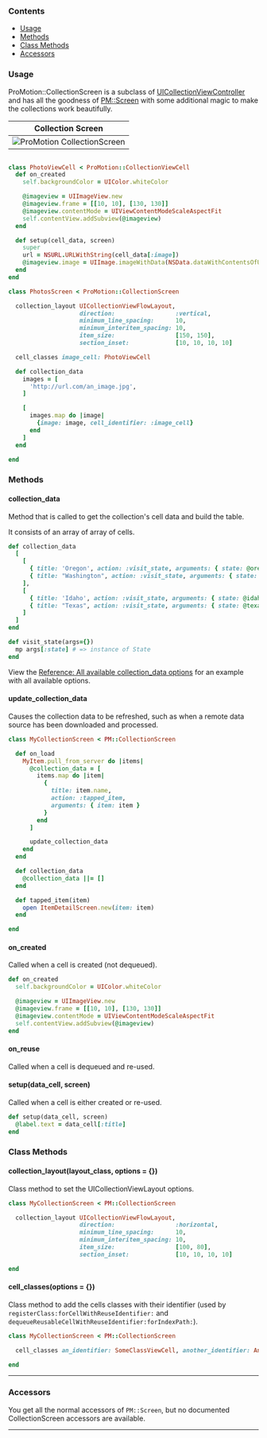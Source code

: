 ### Contents

* [Usage](?#usage)
* [Methods](?#methods)
* [Class Methods](?#class-methods)
* [Accessors](?#accessors)

### Usage

ProMotion::CollectionScreen is a subclass of [UICollectionViewController](https://developer.apple.com/library/ios/documentation/UIKit/Reference/UICollectionViewController_clas/) and has all the goodness of [PM::Screen](https://github.com/clearsightstudio/ProMotion/wiki/API-Reference:-ProMotion::Screen) with some additional magic to make the collections work beautifully.

|Collection Screen|
|---|
|![ProMotion CollectionScreen](https://photos-5.dropbox.com/t/2/AABmOcZJarZgp843U0bwgmY2QhhxK_UTguKGDU8F6juLLA/12/47296598/png/32x32/1/1436911200/0/2/pm-collection-screen.png/CNbgxhYgASACIAMgBCAFIAYgBygBKAIoBw/KH2abIi_F4l_S-LRP9dNphlBFf2wusFpT-uIw7hPO6g?size_mode=5)|

```ruby

class PhotoViewCell < ProMotion::CollectionViewCell
  def on_created
    self.backgroundColor = UIColor.whiteColor

    @imageview = UIImageView.new
    @imageview.frame = [[10, 10], [130, 130]]
    @imageview.contentMode = UIViewContentModeScaleAspectFit
    self.contentView.addSubview(@imageview)
  end

  def setup(cell_data, screen)
    super
    url = NSURL.URLWithString(cell_data[:image])
    @imageview.image = UIImage.imageWithData(NSData.dataWithContentsOfURL(url))
  end
end

class PhotosScreen < ProMotion::CollectionScreen

  collection_layout UICollectionViewFlowLayout,
                    direction:                 :vertical,
                    minimum_line_spacing:      10,
                    minimum_interitem_spacing: 10,
                    item_size:                 [150, 150],
                    section_inset:             [10, 10, 10, 10]

  cell_classes image_cell: PhotoViewCell

  def collection_data
    images = [
      'http://url.com/an_image.jpg',
    ]

    [
      images.map do |image|
        {image: image, cell_identifier: :image_cell}
      end
    ]
  end

end
```

### Methods

#### collection_data

Method that is called to get the collection's cell data and build the table.

It consists of an array of array of cells.

```ruby
def collection_data
  [
    [
      { title: 'Oregon', action: :visit_state, arguments: { state: @oregon }},
      { title: "Washington", action: :visit_state, arguments: { state: @washington }}
    ],
    [
      { title: 'Idaho', action: :visit_state, arguments: { state: @idaho }},
      { title: "Texas", action: :visit_state, arguments: { state: @texas }}
    ]
  ]
end

def visit_state(args={})
  mp args[:state] # => instance of State
end
```

View the [Reference: All available collection_data options](https://github.com/clearsightstudio/ProMotion/wiki/Reference:-All-available-collection_data-options) for an example with all available options.

#### update_collection_data

Causes the collection data to be refreshed, such as when a remote data source has
been downloaded and processed.

```ruby
class MyCollectionScreen < PM::CollectionScreen

  def on_load
    MyItem.pull_from_server do |items|
      @collection_data = [
        items.map do |item|
          {
            title: item.name,
            action: :tapped_item,
            arguments: { item: item }
          }
        end
      ]

      update_collection_data
    end
  end

  def collection_data
    @collection_data ||= []
  end

  def tapped_item(item)
    open ItemDetailScreen.new(item: item)
  end

end
```

#### on_created

Called when a cell is created (not dequeued).  

```ruby
def on_created
  self.backgroundColor = UIColor.whiteColor

  @imageview = UIImageView.new
  @imageview.frame = [[10, 10], [130, 130]]
  @imageview.contentMode = UIViewContentModeScaleAspectFit
  self.contentView.addSubview(@imageview)
end
```

#### on_reuse

Called when a cell is dequeued and re-used.

#### setup(data_cell, screen)

Called when a cell is either created or re-used.

```ruby
def setup(data_cell, screen)
  @label.text = data_cell[:title]
end
```

### Class Methods

#### collection_layout(layout_class, options = {})

Class method to set the UICollectionViewLayout options.

```ruby
class MyCollectionScreen < PM::CollectionScreen

  collection_layout UICollectionViewFlowLayout,
                    direction:                 :horizontal,
                    minimum_line_spacing:      10,
                    minimum_interitem_spacing: 10,
                    item_size:                 [100, 80],
                    section_inset:             [10, 10, 10, 10]

end
```

#### cell_classes(options = {})

Class method to add the cells classes with their identifier (used by `registerClass:forCellWithReuseIdentifier:` and `dequeueReusableCellWithReuseIdentifier:forIndexPath:`).

```ruby
class MyCollectionScreen < PM::CollectionScreen

  cell_classes an_identifier: SomeClassViewCell, another_identifier: AnotherClassViewCell

end
```

---

### Accessors

You get all the normal accessors of `PM::Screen`, but no documented CollectionScreen accessors are available.

---
